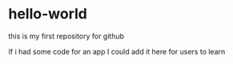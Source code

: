 # hello-world
this is my first repository for github

If i had some code for an app I could add it here for users to learn
